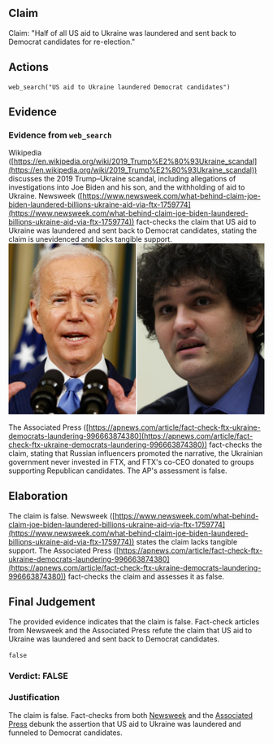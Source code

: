 ## Claim
Claim: "Half of all US aid to Ukraine was laundered and sent back to Democrat candidates for re-election."

## Actions
```
web_search("US aid to Ukraine laundered Democrat candidates")
```

## Evidence
### Evidence from `web_search`
Wikipedia ([https://en.wikipedia.org/wiki/2019_Trump%E2%80%93Ukraine_scandal](https://en.wikipedia.org/wiki/2019_Trump%E2%80%93Ukraine_scandal)) discusses the 2019 Trump–Ukraine scandal, including allegations of investigations into Joe Biden and his son, and the withholding of aid to Ukraine. Newsweek ([https://www.newsweek.com/what-behind-claim-joe-biden-laundered-billions-ukraine-aid-via-ftx-1759774](https://www.newsweek.com/what-behind-claim-joe-biden-laundered-billions-ukraine-aid-via-ftx-1759774)) fact-checks the claim that US aid to Ukraine was laundered and sent back to Democrat candidates, stating the claim is unevidenced and lacks tangible support. ![image 2147](media/2025-08-07_20-01-1754596899-160228.jpg)

The Associated Press ([https://apnews.com/article/fact-check-ftx-ukraine-democrats-laundering-996663874380](https://apnews.com/article/fact-check-ftx-ukraine-democrats-laundering-996663874380)) fact-checks the claim, stating that Russian influencers promoted the narrative, the Ukrainian government never invested in FTX, and FTX's co-CEO donated to groups supporting Republican candidates. The AP's assessment is false.


## Elaboration
The claim is false. Newsweek ([https://www.newsweek.com/what-behind-claim-joe-biden-laundered-billions-ukraine-aid-via-ftx-1759774](https://www.newsweek.com/what-behind-claim-joe-biden-laundered-billions-ukraine-aid-via-ftx-1759774)) states the claim lacks tangible support. The Associated Press ([https://apnews.com/article/fact-check-ftx-ukraine-democrats-laundering-996663874380](https://apnews.com/article/fact-check-ftx-ukraine-democrats-laundering-996663874380)) fact-checks the claim and assesses it as false.


## Final Judgement
The provided evidence indicates that the claim is false. Fact-check articles from Newsweek and the Associated Press refute the claim that US aid to Ukraine was laundered and sent back to Democrat candidates.

`false`


### Verdict: FALSE

### Justification
The claim is false. Fact-checks from both [Newsweek](https://www.newsweek.com/what-behind-claim-joe-biden-laundered-billions-ukraine-aid-via-ftx-1759774) and the [Associated Press](https://apnews.com/article/fact-check-ftx-ukraine-democrats-laundering-996663874380) debunk the assertion that US aid to Ukraine was laundered and funneled to Democrat candidates.
